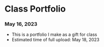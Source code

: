 # Class Portfolio
### May 16, 2023
- This is a portfolio I make as a gift for class
- Estimated time of full upload: May 18, 2023
